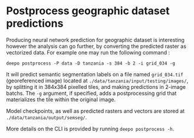 # Postprocess geographic dataset predictions

Producing neural network prediction for geographic dataset is interesting however the
analysis can go further, by converting the predicted raster as vectorized data. For
example one may run the following command :

```
deepo postprocess -P data -D tanzania -s 384 -b 2 -i grid_034 -g
```

It will predict semantic segmentation labels on a file named `grid_034.tif`
(georeferenced image) located at `./data/tanzania/input/testing/images/`, by splitting it
in 384x384 pixelled tiles, and making predictions in 2-image batchs. The `-g` argument,
if specified, adds a postprocessing grid that materializes the tile within the original
image.

Model checkpoints, as well as predicted rasters and vectors are stored at
`./data/tanzania/output/semseg/`.

More details on the CLI is provided by running `deepo postprocess -h`.

